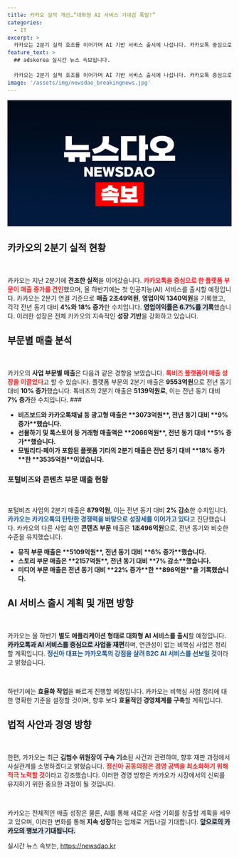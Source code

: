 ```yaml
---
title: 카카오 실적 개선…“대화형 AI 서비스 기대감 폭발!”
categories:
  - IT
excerpt: >
  카카오는 2분기 실적 호조를 이어가며 AI 기반 서비스 출시에 나섭니다. 카카오톡 중심으로 안정적인 매출 증가를 기록했으며, 비핵심 사업 정리에 속도를 낼 계획입니다. 반면, 창업자 김범수는 자본시장법 위반으로 구속기소되어 경영 위기가 우려됩니다. 클릭하여 더詳しい 정보를 확인하세요!
feature_text: >
  ## adskorea 실시간 뉴스 속보입니다.

  카카오는 2분기 실적 호조를 이어가며 AI 기반 서비스 출시에 나섭니다. 카카오톡 중심으로 안정적인 매출 증가를 기록했으며, 비핵심 사업 정리에 속도를 낼 계획입니다. 반면, 창업자 김범수는 자본시장법 위반으로 구속기소되어 경영 위기가 우려됩니다. 클릭하여 더詳しい 정보를 확인하세요!
image: '/assets/img/newsdao_breakingnews.jpg'
---
```


<p><img src="/assets/img/newsdao_breakingnews.jpg" alt="adskorea 속보" /></p>

<h2 data-ke-size="size26">카카오의 2분기 실적 현황</h2>

<p data-ke-size="size16">&nbsp;</p>

<p>카카오는 지난 2분기에 <strong>견조한 실적</strong>을 이어갔습니다. <b><span style="color: #ee2323;">카카오톡을 중심으로 한 플랫폼 부문이 매출 증가를 견인</span></b>했으며, 올 하반기에는 첫 인공지능(AI) 서비스를 출시할 예정입니다. 카카오는 2분기 연결 기준으로 <strong>매출 2조49억원</strong>, <strong>영업이익 1340억원</strong>을 기록했고, 각각 전년 동기 대비 <strong>4%와 18% 증가</strong>한 수치입니다. <b><span style="background-color: #21538527;">영업이익률은 6.7%를 기록</span></b>했습니다. 이러한 성장은 전체 카카오의 지속적인 <strong>성장 기반</strong>을 강화하고 있습니다. </p>

<h2 data-ke-size="size26">부문별 매출 분석</h2>

<p data-ke-size="size16">&nbsp;</p>

<p>카카오의 <strong>사업 부문별 매출</strong>은 다음과 같은 경향을 보였습니다. <b><span style="color: #ee2323;">톡비즈 플랫폼이 매출 성장을 이끌었다</span></b>고 할 수 있습니다. 플랫폼 부문의 2분기 매출은 <strong>9553억원</strong>으로 전년 동기 대비 <strong>10% 증가</strong>했습니다. 톡비즈의 2분기 매출은 <strong>5139억원로</strong>, 이는 전년 동기 대비 <strong>7% 증가</strong>한 수치입니다. ###</p>

<ul>
    <li><b>비즈보드와 카카오톡채널 등 광고형 매출은 **3073억원**, 전년 동기 대비 **9% 증가**했습니다.</b></li>
    <li><b>선물하기 및 톡스토어 등 거래형 매출액은 **2066억원**, 전년 동기 대비 **5% 증가**했습니다.</b></li>
    <li><b>모빌리티·페이가 포함된 플랫폼 기타의 2분기 매출은 전년 동기 대비 **18% 증가**한 **3535억원**이었습니다.</b></li>
</ul>

<h3>포털비즈와 콘텐츠 부문 매출 현황</h3>

<p data-ke-size="size16">&nbsp;</p>

<p>포털비즈 사업의 2분기 매출은 <strong>879억원</strong>, 이는 전년 동기 대비 <strong>2% 감소</strong>한 수치입니다. <b><span style="color: #1a5490;">카카오는 카카오톡의 탄탄한 경쟁력을 바탕으로 성장세를 이어가고 있다</span></b>고 진단했습니다. 카카오의 다른 사업 축인 <strong>콘텐츠 부문</strong> 매출은 <strong>1조496억원</strong>으로, 전년 동기와 비슷한 수준을 유지했습니다.</p>

<ul>
    <li><b>뮤직 부문 매출은 **5109억원**, 전년 동기 대비 **6% 증가**했습니다.</b></li>
    <li><b>스토리 부문 매출은 **2157억원**, 전년 동기 대비 **7% 감소**했습니다.</b></li>
    <li><b>미디어 부문 매출은 전년 동기 대비 **22% 증가**한 **896억원**을 기록했습니다.</b></li>
</ul>

<h2 data-ke-size="size26">AI 서비스 출시 계획 및 개편 방향</h2>

<p data-ke-size="size16">&nbsp;</p>

<p>카카오는 올 하반기 <strong>별도 애플리케이션 형태로 대화형 AI 서비스를 출시</strong>할 예정입니다. <b><span style="background-color: #21538527;">카카오톡과 AI 서비스를 중심으로 사업을 재편</span></b>하며, 연관성이 없는 비핵심 사업은 정리할 계획입니다. <b><span style="color: #1a5490;">정신아 대표는 카카오톡의 강점을 살려 B2C AI 서비스를 선보일 것</span></b>이라고 밝혔습니다. </p>

<p data-ke-size="size16">&nbsp;</p>

<p>하반기에는 <strong>효율화 작업</strong>을 빠르게 진행할 예정입니다. 카카오는 비핵심 사업 정리에 대한 명확한 기준을 설정할 것이며, 향후 보다 <strong>효율적인 경영체계를 구축</strong>할 계획입니다. </p>

<h2 data-ke-size="size26">법적 사안과 경영 방향</h2>

<p data-ke-size="size16">&nbsp;</p>

<p>한편, 카카오는 최근 <strong>김범수 위원장이 구속 기소</strong>된 사건과 관련하여, 향후 재판 과정에서 사실관계를 소명하겠다고 밝혔습니다. <b><span style="color: #ee2323;">정신아 공동의장은 경영 공백을 최소화하기 위해 적극 노력할 것</span></b>이라고 강조했습니다. 이러한 경영 방향은 카카오가 시장에서의 신뢰를 유지하기 위한 중요한 과정이 될 것입니다. </p>

<p data-ke-size="size16">&nbsp;</p> 

<p>카카오는 전체적인 매출 성장은 물론, AI를 통해 새로운 사업 기회를 창출할 계획을 세우고 있으며, 이러한 변화를 통해 <strong>지속 성장</strong>하는 업체로 거듭나길 기대합니다. <b><span style="background-color: #21538527;">앞으로의 카카오의 행보가 기대됩니다.</span></b></p>
실시간 뉴스 속보는, <a href="https://newsdao.kr" rel="dofollow">https://newsdao.kr</a>


